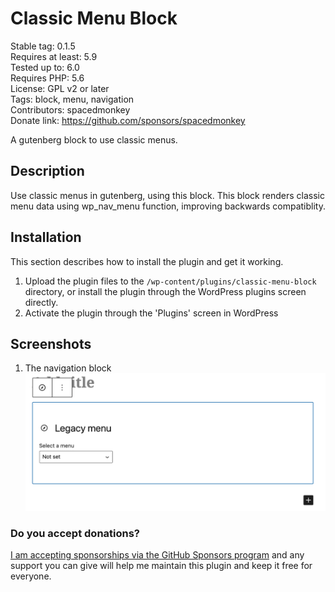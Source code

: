 # Classic Menu Block

Stable tag: 0.1.5  
Requires at least: 5.9  
Tested up to: 6.0  
Requires PHP: 5.6  
License: GPL v2 or later  
Tags: block, menu, navigation  
Contributors: spacedmonkey  
Donate link: <https://github.com/sponsors/spacedmonkey>

A gutenberg block to use classic menus.

## Description

Use classic menus in gutenberg, using this block. This block renders classic menu data using wp_nav_menu function, improving backwards compatiblity.

## Installation

This section describes how to install the plugin and get it working.

1. Upload the plugin files to the `/wp-content/plugins/classic-menu-block` directory, or install the plugin through the WordPress plugins screen directly.
1. Activate the plugin through the 'Plugins' screen in WordPress

## Screenshots

1. The navigation block <br>![Block](.wordpress-org/screenshot-1.png)

### Do you accept donations?

[I am accepting sponsorships via the GitHub Sponsors program](https://github.com/sponsors/spacedmonkey) and any support you can give will help me maintain this plugin and keep it free for everyone.

<!-- changelog -->
